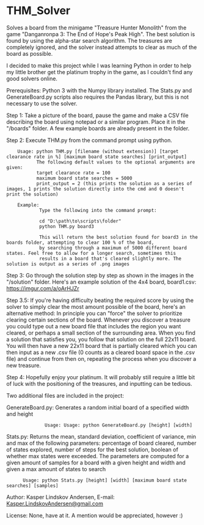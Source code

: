 # THM_Solver
Solves a board from the minigame "Treasure Hunter Monolith" from the game "Danganronpa 3: The End of Hope's Peak High". 
The best solution is found by using the alpha-star search algorithm. 
The treasures are completely ignored, and the solver instead attempts to clear as much of the board as possible.

I decided to make this project while I was learning Python in order to help my little brother get the platinum trophy in the game, 
as I couldn't find any good solvers online.

Prerequisites: Python 3 with the Numpy library installed. The Stats.py and GenerateBoard.py scripts also requires the Pandas library,                  but this is not necessary to use the solver.

Step 1: Take a picture of the board, pause the game and make a CSV file describing the board using notepad or a similar program. 
        Place it in the "/boards" folder. A few example boards are already present in the folder.
        
Step 2: Execute THM.py from the command prompt using python. 

        Usage: python THM.py [filename (without extension)] [target clearance rate in %] [maximum board state searches] [print_output]
               The following default values to the optional arguments are given:
               target clearance rate = 100
               maximum board state searches = 5000
               print_output = 2 (this prints the solution as a series of images, 1 prints the solution directly into the cmd and 0 doesn't print the solution)
               
        Example:
                Type the following into the command prompt:
                
                cd "D:\path\to\scripts\folder"
                python THM.py board3
                
                This will return the best solution found for board3 in the boards folder, attempting to clear 100 % of the board, 
                by searching through a maximum of 5000 different board states. Feel free to allow for a longer search, sometimes this 
                results in a board that's cleared slightly more. The solution is output as a series of .png images
                
Step 3: Go through the solution step by step as shown in the images in the "/solution" folder. 
        Here's an example solution of the 4x4 board, board1.csv: https://imgur.com/a/oArHJZr
        
Step 3.5: If you're having difficulty beating the required score by using the solver to simply clear the most amount possible of the board, here's an alternative method: 
          In principle you can "force" the solver to prioritize clearing certain sections of the board. Whenever you discover a treasure you could type out a new board file               that includes the region you want cleared, or perhaps a small section of the surrounding area. When you find a solution that satisfies you, you follow that solution on           the full 22x11 board. You will then have a new 22x11 board that is partially cleared which you can then input as a new .csv file (0 counts as a cleared board space in           the .csv file) and continue from then on, repeating the process when you discover a new treasure.

Step 4: Hopefully enjoy your platinum. It will probably still require a little bit of luck with the positioning of the treasures, and inputting can be tedious.


Two additional files are included in the project:

GenerateBoard.py: Generates a random initial board of a specified width and height

                  Usage: Usage: python GenerateBoard.py [height] [width]
      
Stats.py: Returns the mean, standard deviation, coefficient of variance, min and max of the following parameters:
          percentage of board cleared, number of states explored, number of steps for the best solution, 
          boolean of whether max states were exceeded. 
          The parameters are computed for a given amount of samples for a board with a given height and width and 
          given a max amount of states to search
          
          Usage: python Stats.py [height] [width] [maximum board state searches] [samples]
          
Author: Kasper Lindskov Andersen, E-mail: Kasper.LindskovAndersen@gmail.com

License: None, have at it. A mention would be appreciated, however :) 
                
                
